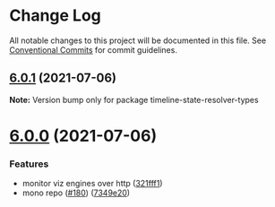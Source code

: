 # Change Log

All notable changes to this project will be documented in this file.
See [Conventional Commits](https://conventionalcommits.org) for commit guidelines.

## [6.0.1](https://github.com/nrkno/tv-automation-state-timeline-resolver/compare/6.0.0...6.0.1) (2021-07-06)

**Note:** Version bump only for package timeline-state-resolver-types





# [6.0.0](https://github.com/nrkno/tv-automation-state-timeline-resolver/compare/5.8.0...6.0.0) (2021-07-06)


### Features

* monitor viz engines over http ([321fff1](https://github.com/nrkno/tv-automation-state-timeline-resolver/commit/321fff112c0d6a8b6fad482a93fa8a69d348dda4))
* mono repo ([#180](https://github.com/nrkno/tv-automation-state-timeline-resolver/issues/180)) ([7349e20](https://github.com/nrkno/tv-automation-state-timeline-resolver/commit/7349e2007dff661329bb44b3407ab4adbd390082))
